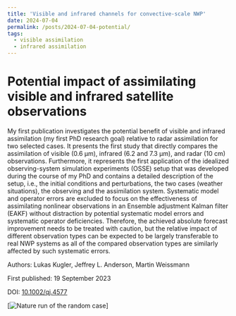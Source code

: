 ```yaml
---
title: 'Visible and infrared channels for convective-scale NWP'
date: 2024-07-04
permalink: /posts/2024-07-04-potential/
tags:
  - visible assimilation
  - infrared assimilation
---
```


Potential impact of assimilating visible and infrared satellite observations
======

My first publication investigates the potential benefit of visible and infrared assimilation (my first PhD research goal) relative to radar assimilation for two selected cases. It presents the first study that directly compares the assimilation of visible (0.6 μm), infrared (6.2 and 7.3 μm), and radar (10 cm) observations. Furthermore, it represents the first application of the idealized observing-system simulation experiments (OSSE) setup that was developed during the course of my PhD and contains a detailed description of the setup, i.e., the initial conditions and perturbations, the two cases (weather situations), the observing and the assimilation system. Systematic model and operator errors are excluded to focus on the effectiveness of assimilating nonlinear observations in an Ensemble adjustment Kalman filter (EAKF) without distraction by potential systematic model errors and systematic operator deficiencies. Therefore, the achieved absolute forecast improvement needs to be treated with caution, but the relative impact of different observation types can be expected to be largely transferable to real NWP systems as all of the compared observation types are similarly affected by such systematic errors.

Authors: Lukas Kugler, Jeffrey L. Anderson, Martin Weissmann

First published: 19 September 2023

DOI: [10.1002/qj.4577](https://doi.org/10.1002/qj.4577)

[![Nature run of the random case](https://lkugler.github.io/paper1.gif)]
